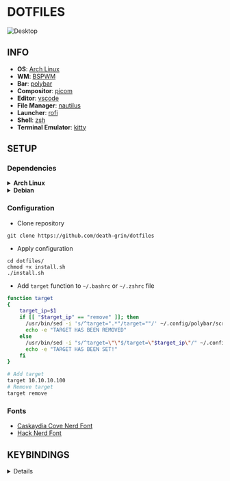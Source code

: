 # DOTFILES

<div>
    <img src="assets/desktop-002.png" alt="Desktop">
</div>

## INFO

- **OS**: [Arch Linux](https://archlinux.org/)
- **WM**: [BSPWM](https://github.com/baskerville/bspwm)
- **Bar**: [polybar](https://polybar.github.io/)
- **Compositor**: [picom](https://github.com/yshui/picom)
- **Editor**: [vscode](https://code.visualstudio.com/)
- **File Manager**: [nautilus](https://gitlab.gnome.org/GNOME/nautilus)
- **Launcher**: [rofi](https://github.com/davatorium/rofi)
- **Shell**: [zsh](https://www.zsh.org/)
- **Terminal Emulator**: [kitty](https://sw.kovidgoyal.net/kitty/)

## SETUP

### Dependencies
<details>
    <summary><b>Arch Linux</b></summary>

- Install packages
```
pacman -S acpi acpid alsa-firmware alsa-tools alsa-utils bluez bluez-tools bluez-utilsfirefox lsd \
pavucontrol playerctl pulseaudio pulseaudio-alsa wireless_tools sof-firmware xclip xorg xorg-xinit \
unzip zsh
pacman -S bspwm kitty nautilus nitrogen obsidan picom rofi sxhkd
```

```
yay -S betterlockscreen lightdm-gtk-greeter
```
- Enable services
```
# systemctl enable acpid.service
# systemctl enable lightdm.service
```
</details>

<details>
    <summary><b>Debian</b></summary>

- Install packages
```
apt install acpi bspwm sxhkd picom nautilus nitrogen rofi
```
- Enable services
```
# systemctl enable acpid.service
```
</details>

### Configuration

- Clone repository
```
git clone https://github.com/death-grin/dotfiles
```
- Apply configuration
```
cd dotfiles/
chmod +x install.sh
./install.sh
```
- Add `target` function to `~/.bashrc` or `~/.zshrc` file
```sh
function target
{
    target_ip=$1
    if [[ "$target_ip" == "remove" ]]; then
      /usr/bin/sed -i 's/^target=".*"/target=""/' ~/.config/polybar/scripts/target.sh
      echo -e "TARGET HAS BEEN REMOVED"
    else
      /usr/bin/sed -i "s/^target=\"\"$/target=\"$target_ip\"/" ~/.config/polybar/scripts/target.sh
      echo -e "TARGET HAS BEEN SET!"
    fi 
}
```

```sh
# Add target
target 10.10.10.100
# Remove target
target remove
```

### Fonts

- [Caskaydia Cove Nerd Font](https://github.com/ryanoasis/nerd-fonts/releases/download/v2.3.3/CascadiaCode.zip)
- [Hack Nerd Font](https://github.com/ryanoasis/nerd-fonts/releases/download/v2.3.3/Hack.zip)

## KEYBINDINGS

<details>
    <table>
        <thead>
            <th>Keys</th>
            <th>Action</th>
        </thead>
        <tr>
            <td><key>Mod4 + Return</key></td>
            <td>Launch kitty</td>
        </tr>
        <tr>
            <td><key>Mod4 + e</key></td>
            <td>Launch nautilus</td>
        </tr>
        <tr>
            <td><key>Mod4 + r</key></td>
            <td>Launch rofi</td>
        </tr>
        <tr>
            <td><key>Alt + l</key></td>
            <td>Lock screen</td>
        </tr>
        <tr>
            <td><key>Alt + o</key></td>
            <td>Launch obsidian</td>
        </tr>
    </table>
</details>